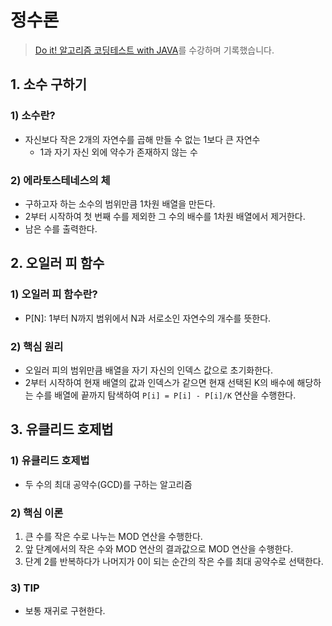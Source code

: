# 정수론

> [Do it! 알고리즘 코딩테스트 with JAVA](https://inf.run/yax9)를 수강하며 기록했습니다.

## 1. 소수 구하기

### 1) 소수란?

- 자신보다 작은 2개의 자연수를 곱해 만들 수 없는 1보다 큰 자연수
  - 1과 자기 자신 외에 약수가 존재하지 않는 수

### 2) 에라토스테네스의 체

- 구하고자 하는 소수의 범위만큼 1차원 배열을 만든다.
- 2부터 시작하여 첫 번째 수를 제외한 그 수의 배수를 1차원 배열에서 제거한다.
- 남은 수를 출력한다.

## 2. 오일러 피 함수

### 1) 오일러 피 함수란?

- P[N]: 1부터 N까지 범위에서 N과 서로소인 자연수의 개수를 뜻한다.

### 2) 핵심 원리

- 오일러 피의 범위만큼 배열을 자기 자신의 인덱스 값으로 초기화한다.
- 2부터 시작하여 현재 배열의 값과 인덱스가 같으면 현재 선택된 K의 배수에 해당하는 수를 배열에 끝까지 탐색하여 `P[i] = P[i] - P[i]/K` 연산을 수행한다.

## 3. 유클리드 호제법

### 1) 유클리드 호제법

- 두 수의 최대 공약수(GCD)를 구하는 알고리즘

### 2) 핵심 이론

1. 큰 수를 작은 수로 나누는 MOD 연산을 수행한다.
2. 앞 단계에서의 작은 수와 MOD 연산의 결과값으로 MOD 연산을 수행한다.
3. 단계 2를 반복하다가 나머지가 0이 되는 순간의 작은 수를 최대 공약수로 선택한다.

### 3) TIP

- 보통 재귀로 구현한다.

